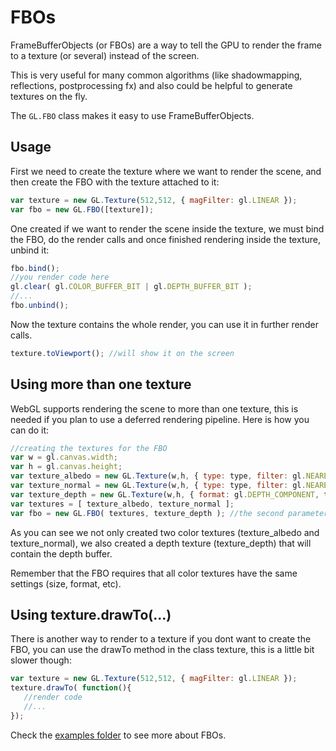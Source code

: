 # FBOs

FrameBufferObjects (or FBOs) are a way to tell the GPU to render the frame to a texture (or several) instead of the screen.

This is very useful for many common algorithms (like shadowmapping, reflections, postprocessing fx) and also could be helpful to generate textures on the fly.

The ```GL.FBO``` class makes it easy to use FrameBufferObjects.

## Usage

First we need to create the texture where we want to render the scene, and then create the FBO with the texture attached to it:

```js
var texture = new GL.Texture(512,512, { magFilter: gl.LINEAR });
var fbo = new GL.FBO([texture]);
```

One created if we want to render the scene inside the texture, we must bind the FBO, do the render calls and once finished rendering inside the texture, unbind it:

```js
fbo.bind();
//you render code here
gl.clear( gl.COLOR_BUFFER_BIT | gl.DEPTH_BUFFER_BIT );
//...
fbo.unbind();
```

Now the texture contains the whole render, you can use it in further render calls.

```js
texture.toViewport(); //will show it on the screen
```

## Using more than one texture

WebGL supports rendering the scene to more than one texture, this is needed if you plan to use a deferred rendering pipeline.
Here is how you can do it:

```js
//creating the textures for the FBO
var w = gl.canvas.width;
var h = gl.canvas.height;
var texture_albedo = new GL.Texture(w,h, { type: type, filter: gl.NEAREST });
var texture_normal = new GL.Texture(w,h, { type: type, filter: gl.NEAREST });
var texture_depth = new GL.Texture(w,h, { format: gl.DEPTH_COMPONENT, type: gl.UNSIGNED_INT, filter: gl.NEAREST }); 
var textures = [ texture_albedo, texture_normal ];
var fbo = new GL.FBO( textures, texture_depth ); //the second parameter can be a depth texture
```

As you can see we not only created two color textures (texture_albedo and texture_normal), we also created a depth texture (texture_depth) that will contain the depth buffer.

Remember that the FBO requires that all color textures have the same settings (size, format, etc).

## Using texture.drawTo(...)

There is another way to render to a texture if you dont want to create the FBO, you can use the drawTo method in the class texture, this is a little bit slower though:

```js
var texture = new GL.Texture(512,512, { magFilter: gl.LINEAR });
texture.drawTo( function(){
   //render code
   //...
});
```

Check the [examples folder](https://github.com/jagenjo/litegl.js/tree/master/examples) to see more about FBOs.
